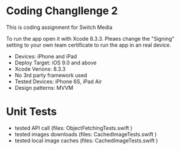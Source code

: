 # Coding Changllenge 2
This is coding assignment for Switch Media

To run the app open it with Xcode 8.3.3. Pleaes change the "Signing" setting to your own team certificate to run the app in an real device.

* Devices: iPhone and iPad
* Deploy Target: iOS 9.0 and above
* Xcode Verions: 8.3.3
* No 3rd party framework used
* Tested Devices: iPhone 6S, iPad Air
* Design patterns: MVVM

# Unit Tests
* tested API call (files: ObjectFetchingTests.swift )
* tested images downloads  (files: CachedImageTests.swift )
* tested local image caches (files: CachedImageTests.swift )

